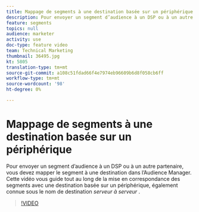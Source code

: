 ```yaml
---
title: Mappage de segments à une destination basée sur un périphérique
description: Pour envoyer un segment d’audience à un DSP ou à un autre partenaire, vous devez mapper le segment à une destination dans l’Audience Manager. Cette vidéo vous guide tout au long de la mise en correspondance des segments avec une destination basée sur un périphérique, également appelée destination "serveur à serveur".
feature: segments
topics: null
audience: marketer
activity: use
doc-type: feature video
team: Technical Marketing
thumbnail: 36495.jpg
kt: 5805
translation-type: tm+mt
source-git-commit: a108c51fdad66f4e7974eb96609b6d8f058cb6ff
workflow-type: tm+mt
source-wordcount: '98'
ht-degree: 0%

---
```



# Mappage de segments à une destination basée sur un périphérique

Pour envoyer un segment d’audience à un DSP ou à un autre partenaire, vous devez mapper le segment à une destination dans l’Audience Manager. Cette vidéo vous guide tout au long de la mise en correspondance des segments avec une destination basée sur un périphérique, également connue sous le nom de destination _serveur à serveur_ .

>[!VIDEO](https://video.tv.adobe.com/v/36495/?quality=12&learn=on)
